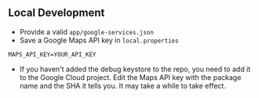 ## Local Development

- Provide a valid `app/google-services.json`
- Save a Google Maps API key in `local.properties`
```
MAPS_API_KEY=YOUR_API_KEY
```
- If you haven't added the debug keystore to the repo, you need to add it to the Google Cloud project. 
Edit the Maps API key with the package name and the SHA it tells you. It may take a while to take effect.